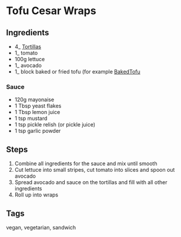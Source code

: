 # Tofu Cesar Wraps

## Ingredients

* 4_ [Tortillas](Tortillas.html)
* 1_ tomato 
* 100g lettuce
* 1_ avocado
* 1_ block baked or fried tofu (for example [BakedTofu](BakedTofu.html)

### Sauce

* 120g mayonaise
* 1 Tbsp yeast flakes
* 1 Tbsp lemon juice
* 1 tsp mustard
* 1 tsp pickle relish (or pickle juice)
* 1 tsp garlic powder

## Steps

1. Combine all ingredients for the sauce and mix until smooth
2. Cut lettuce into small stripes, cut tomato into slices and spoon out avocado
3. Spread avocado and sauce on the tortillas and fill with all other ingredients
4. Roll up into wraps

## Tags
vegan, vegetarian, sandwich
